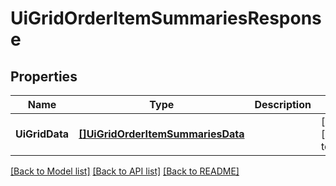 # UiGridOrderItemSummariesResponse

## Properties
Name | Type | Description | Notes
------------ | ------------- | ------------- | -------------
**UiGridData** | [**[]UiGridOrderItemSummariesData**](UiGridOrderItemSummariesData.md) |  | [optional] [default to null]

[[Back to Model list]](../README.md#documentation-for-models) [[Back to API list]](../README.md#documentation-for-api-endpoints) [[Back to README]](../README.md)


